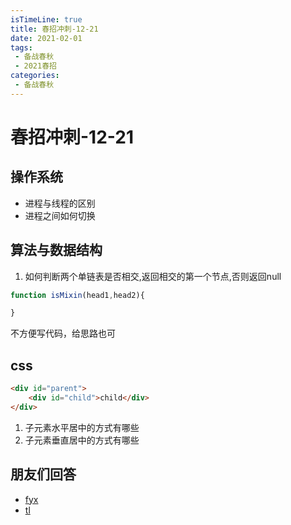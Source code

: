 ```yaml
---
isTimeLine: true
title: 春招冲刺-12-21
date: 2021-02-01
tags:
 - 备战春秋
 - 2021春招
categories:
 - 备战春秋
---
```

# 春招冲刺-12-21

## 操作系统
* 进程与线程的区别
* 进程之间如何切换

## 算法与数据结构
1. 如何判断两个单链表是否相交,返回相交的第一个节点,否则返回null
```js
function isMixin(head1,head2){

}
```

不方便写代码，给思路也可

## css
```html
<div id="parent">
    <div id="child">child</div>
</div>
```

1. 子元素水平居中的方式有哪些
2. 子元素垂直居中的方式有哪些

## 朋友们回答
* [fyx](https://www.cnblogs.com/banshanliang/p/14186373.html)
* [tl](https://juejin.cn/post/6908709010271109128)

<comment/>
<tongji/>